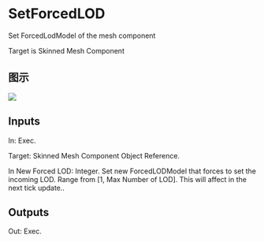 # SetForcedLOD

Set ForcedLodModel of the mesh component

Target is Skinned Mesh Component

## 图示

![]($-20221218-18265911.png)

## Inputs

In: Exec.

Target: Skinned Mesh Component Object Reference.

In New Forced LOD: Integer. Set new ForcedLODModel that forces to set the incoming LOD. Range from [1, Max Number of LOD]. This will affect in the next tick update..  

## Outputs

Out: Exec.

